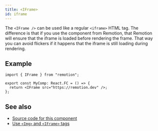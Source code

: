 ```yaml
---
title: <IFrame>
id: iframe
---
```


The `<IFrame />` can be used like a regular `<iframe>` HTML tag.
The difference is that if you use the component from Remotion, that Remotion will ensure that the iframe is loaded before rendering the frame. That way you can avoid flickers if it happens that the iframe is still loading during rendering.

## Example

```tsx twoslash
import { IFrame } from "remotion";

export const MyComp: React.FC = () => {
  return <IFrame src="https://remotion.dev" />;
};
```

## See also

- [Source code for this component](https://github.com/remotion-dev/remotion/blob/main/packages/core/src/IFrame.tsx)
- [Use `<Img>` and `<IFrame>` tags](/docs/use-img-and-iframe)

